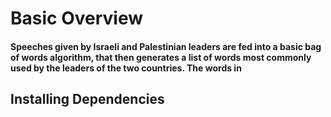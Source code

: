 # Basic Overview
#### Speeches given by Israeli and Palestinian leaders are fed into a basic bag of words algorithm, that then generates a list of words most commonly used by the leaders of the two countries. The words in 
## Installing Dependencies
